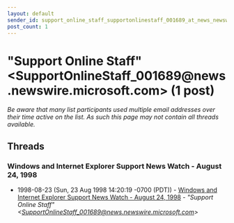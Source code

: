 ```yaml
---
layout: default
sender_id: support_online_staff_supportonlinestaff_001689_at_news_newswire_microsoft_com_
post_count: 1
---
```


# "Support Online Staff" <SupportOnlineStaff_001689<span>@</span>news.newswire.microsoft.com> (1 post)

_Be aware that many list participants used multiple email addresses over their time active on the list. As such this page may not contain all threads available._

## Threads

### Windows and Internet Explorer Support News Watch - August 24, 1998
+ 1998-08-23 (Sun, 23 Aug 1998 14:20:19 -0700 (PDT)) - [Windows and Internet Explorer Support News Watch - August 24, 1998](/archive/1998/08/367dcfe703e30acc5ffc5db797492b10bfa1be143464a64d706ef1f4facd279a) - _"Support Online Staff" \<SupportOnlineStaff_001689@news.newswire.microsoft.com\>_

